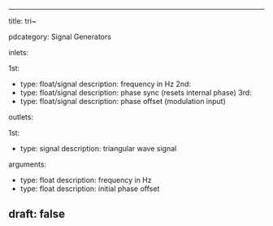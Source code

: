 --- 


title: tri~

pdcategory: Signal Generators

inlets:

  1st:
  - type: float/signal
    description: frequency in Hz
  2nd:
  - type: float/signal
    description: phase sync (resets internal phase)
  3rd:
  - type: float/signal
    description: phase offset (modulation input)

outlets:

  1st:
  - type: signal
    description: triangular wave signal

arguments:
  - type: float
    description: frequency in Hz
  - type: float
    description: initial phase offset





draft: false
---